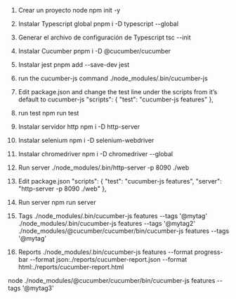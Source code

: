 1. Crear un proyecto node
   npm init -y

2. Instalar Typescript global
   pnpm i -D typescript --global

3. Generar el archivo de configuración de Typescript
   tsc --init

4. Instalar Cucumber
   pnpm i -D @cucumber/cucumber

5. Instalar jest
   pnpm add --save-dev jest

6. run the cucumber-js command
   ./node_modules/.bin/cucumber-js

7. Edit package.json and change the test line under the scripts from it’s default to cucumber-js
   "scripts": {
   "test": "cucumber-js features"
   },

8. run test
   npm run test

9. Instalar servidor http
   npm i -D http-server

10. Instalar selenium
    npm i -D selenium-webdriver

11. Instalar chromedriver
    npm i -D chromedriver --global

12. Run server
    ./node_modules/.bin/http-server -p 8090 ./web

13. Edit package.json
    "scripts": {
    "test": "cucumber-js features",
    "server": "http-server -p 8090 ./web"
    },

14. Run server
    npm run server

15. Tags
    ./node_modules/.bin/cucumber-js features --tags '@mytag'
    ./node_modules/.bin/cucumber-js features --tags '@mytag2'
    ./node_modules/@cucumber/cucumber/bin/cucumber-js features --tags '@mytag'

16. Reports
    ./node_modules/.bin/cucumber-js features --format progress-bar --format json:./reports/cucumber-report.json --format html:./reports/cucumber-report.html

node ./node_modules/@cucumber/cucumber/bin/cucumber-js features --tags '@mytag3'